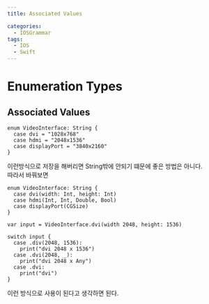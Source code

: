 ```yaml
---
title: Associated Values

categories:
  - IOSGrammar
tags:
  - IOS
  - Swift
---
```


# Enumeration Types

## Associated Values

~~~
enum VideoInterface: String {
  case dvi = "1028x768"
  case hdmi = "2048x1536"
  case displayPort = "3840x2160"
}
~~~
이런방식으로 저장을 해버리면 String밖에 안되기 떄문에 좋은 방법은 아니다.  
따라서 바꿔보면

~~~
enum VideoInterface: String {
  case dvi(width: Int, height: Int)
  case hdmi(Int, Int, Double, Bool)
  case displayPort(CGSize)
}

var input = VideoInterface.dvi(width 2048, height: 1536)

switch input {
  case .div(2048, 1536):
    print("dvi 2048 x 1536")
  case .dvi(2048, _):
    print("dvi 2048 x Any")
  case .dvi:
    print("dvi")
}
~~~
이런 방식으로 사용이 된다고 생각하면 된다.
